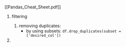 [[Pandas_Cheat_Sheet.pdf]]
1. filtering
	1. removing duplicates:
		- by using subsets: `df.drop_duplicates(subset = ['desired_col'])`

2.